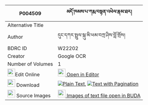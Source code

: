 |P004509|མདོ་ཁམས་པ་ཀརྨ་བསྟན་འཕེལ་རྣམ་ཐར། 
| --- | --- 
|Alternative Title |
|Author| དུང་དཀར་སྤྲུལ་སྐུ་མི་ཕམ་བཀྲ་ཤིས་བློ་གྲོས།
|BDRC ID | W22202
|Creator | Google OCR
|Number of Volumes| 1
|<img width="25" src="https://img.icons8.com/color/25/000000/edit-property.png">Edit Online| [<img width="25" src="https://avatars.githubusercontent.com/u/45091458?s=200&v=4"> Open in Editor](http://editor.openpecha.org/P004509)
|<img width="25" src="https://img.icons8.com/fluent/48/000000/download-2.png"/>  Download | [![](https://img.icons8.com/color/20/000000/txt.png)Plain Text](https://github.com/Openpecha/P004509/releases/download/v1/dokhampa_karma_ten_pel_namtar_plain_P004509.zip), [![](https://img.icons8.com/color/20/000000/txt.png)Text with Pagination](https://github.com/Openpecha/P004509/releases/download/v1/dokhampa_karma_ten_pel_namtar_pages_P004509.zip)
|<img width="25" src="https://img.icons8.com/plasticine/100/000000/pictures-folder.png"/>  Source Images | [<img width="25" src="https://library.bdrc.io/icons/BUDA-small.svg"> Images of text file open in BUDA](https://library.bdrc.io/show/bdr:W22202)